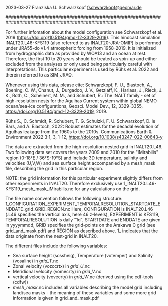 2023-03-27
Franziska U. Schwarzkopf
fschwarzkopf@geomar.de

################################################################################################

For further infomation about the model configuration see Schwarzkopf et al. 2019 (https://doi.org/10.5194/gmd-12-3329-2019).
This hindcast simulation INALT20.L46-KFS119 (also referred to as INALT20-JRA-OMIP) is performed under JRA55-do v1.4 atmospheric forcing from 1958-2019.
It is initialized from hydrographic data as provided by WOA13 and an ocean at rest. Therefore, the first 10 to 20 years should be treated as spin-up
and either excluded from the analyses or only used being particularly careful with interpretations. This particular experiment is used by Rühs et al. 2022
and therein referred to as SIM_JRAO.


Whenever using this data, please cite:
Schwarzkopf, F. U., Biastoch, A., Boening, C. W., Chanut, J., Durgadoo, J. V., Getzlaff, K., Harlass, J., Rieck, J. K., Roth, C., Scheinert, M. M.,
and Schubert, R.: The INALT family - set of high-resolution nests for the Agulhas Current system within global NEMO ocean/sea-ice configurations,
Geosci. Model Dev., 12, 3329-3355, https://doi.org/10.5194/gmd-12-3329-2019, 2019.

Rühs S., C. Schmidt, R. Schubert, T. G. Schulzki, F. U. Schwarzkopf, D. le Bars, and A. Biastoch, 2022: Robust estimates for the decadal evolution
of Agulhas leakage from the 1960s to the 2010s. Communications Earth & Environment 2022 3:1, 3, 1-12, https://doi.org/10.1038/s43247-022-00643-y


The data are extracted from the high-resolution nested grid in INALT20.L46.
Two following data set covers the years 2009 and 2010 for the "iMirabilis" region (0-18°E / 36°S-19°S) and include
3D temperature, salinity and velocities (U,V,W) and sea surface height accompanied by a mesh_mask file, describing the grid in this particular region.

NOTE: the grid information for this particular experiment slightly differs from other experiments in INALT20. Therefore exclusively use
1_INALT20.L46-KFS119_mesh_mask_iMirabilis.nc for any calculations on the grid.

The file name convention follows the following structure:
1_CONFIGURATION_EXPERIMENT_TEMPORALRESOLUTION_STARTDATE_ENDDATE_grid_GRID_REGION.nc
Here, CONFIGURATION is INALT20.L46 (.L46 specifies the vertical axis, here 46 z-levels), EXPERIMENT is KFS119, TEMPORALRESOLUTION is daily "1d",
STARTDATE and ENDDATE are given in yyyymmdd, GRID specifies the grid-points on the Arakawa C grid (see grid_and_mask.pdf) and REGION as described above.
1_ indicates that the data originate from the nest-grid in INALT20.

The different files include the following variables:

 - Sea surface height (sossheig), Temperature (votemper) and Salinity (vosaline) in *grid_T*.nc
 - Zonal velocity (vozocrtx) in *grid_U*.nc
 - Meridional velocity (vomecrty) in *grid_V*.nc
 - vertical velocity (vovecrty) in *grid_W*.nc (derived using the cdf-tools (cdfw))
 - *_mesh_mask_*.nc includes all variables describing the model grid including land/sea masks - the meaning of these variables
   and some more grid information is given in grid_and_mask.pdf
